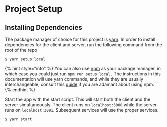 # Project Setup

## Installing Dependencies

The package manager of choice for this project is [yarn](https://yarnpkg.com/lang/en/). In order to install dependencies for the client and server, run the following command from the root of the repo

```
$ yarn setup:local
```

{% hint style="info" %}
 You can also use [npm](https://www.npmjs.com/) as your package manager, in which case you could just run `npm run setup:local.` The instructions in this documentation will use yarn commands, and while they are usually interchangeable, consult this [guide](https://yarnpkg.com/lang/en/docs/migrating-from-npm/) if you are adamant about using npm. ``
{% endhint %}

Start the app with the start script. This will start both the client and the server simultaneously. The client runs on `localhost:3000` while the server runs on `localhost:3001`. Subsequent services will use the proper services.

```bash
$ yarn start
```

